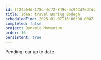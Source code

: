 ```yaml
---
id: ff24a64d-178d-4c72-849e-4c943d7edfdc
title: Idea: travel Boring Bodega
scheduledTime: 2025-01-07T16:00:00.000Z
completed: false
project: Dynamic Momentum
order: 16
persistent: true
---
```


Pending: car up to date